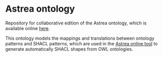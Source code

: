 # Astrea ontology

Repository for collaborative edition of the Astrea ontology, which is available online [here](https://w3id.org/def/astrea#). 

This ontology models the mappings and translations between ontology  patterns and SHACL patterns, which are used in the [Astrea online tool](http://astrea.linkeddata.es/) to generate automatically SHACL shapes from OWL ontologies.
